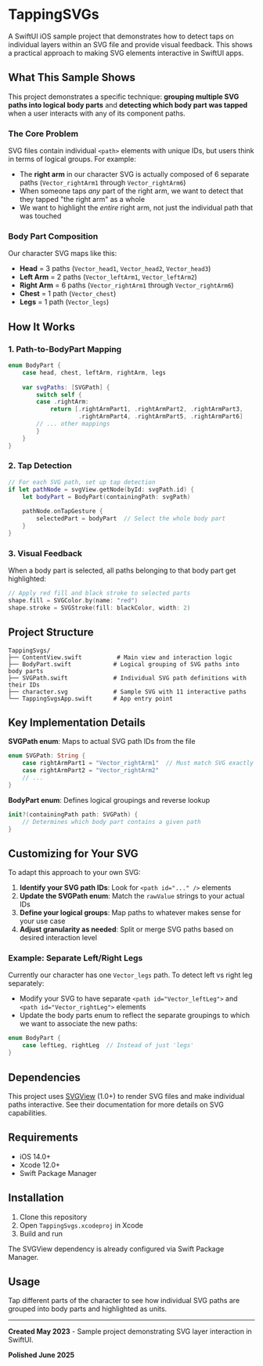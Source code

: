 # TappingSVGs

A SwiftUI iOS sample project that demonstrates how to detect taps on individual layers within an SVG file and provide visual feedback. This shows a practical approach to making SVG elements interactive in SwiftUI apps.

## What This Sample Shows

This project demonstrates a specific technique: **grouping multiple SVG paths into logical body parts** and **detecting which body part was tapped** when a user interacts with any of its component paths.

### The Core Problem

SVG files contain individual `<path>` elements with unique IDs, but users think in terms of logical groups. For example:

- The **right arm** in our character SVG is actually composed of 6 separate paths (`Vector_rightArm1` through `Vector_rightArm6`)
- When someone taps *any* part of the right arm, we want to detect that they tapped "the right arm" as a whole
- We want to highlight the *entire* right arm, not just the individual path that was touched

### Body Part Composition

Our character SVG maps like this:

- **Head** = 3 paths (`Vector_head1`, `Vector_head2`, `Vector_head3`)
- **Left Arm** = 2 paths (`Vector_leftArm1`, `Vector_leftArm2`) 
- **Right Arm** = 6 paths (`Vector_rightArm1` through `Vector_rightArm6`)
- **Chest** = 1 path (`Vector_chest`)
- **Legs** = 1 path (`Vector_legs`)

## How It Works

### 1. Path-to-BodyPart Mapping
```swift
enum BodyPart {
    case head, chest, leftArm, rightArm, legs
    
    var svgPaths: [SVGPath] {
        switch self {
        case .rightArm: 
            return [.rightArmPart1, .rightArmPart2, .rightArmPart3, 
                    .rightArmPart4, .rightArmPart5, .rightArmPart6]
        // ... other mappings
        }
    }
}
```

### 2. Tap Detection
```swift
// For each SVG path, set up tap detection
if let pathNode = svgView.getNode(byId: svgPath.id) {
    let bodyPart = BodyPart(containingPath: svgPath)
    
    pathNode.onTapGesture {
        selectedPart = bodyPart  // Select the whole body part
    }
}
```

### 3. Visual Feedback
When a body part is selected, all paths belonging to that body part get highlighted:
```swift
// Apply red fill and black stroke to selected parts
shape.fill = SVGColor.by(name: "red")
shape.stroke = SVGStroke(fill: blackColor, width: 2)
```

## Project Structure

```
TappingSvgs/
├── ContentView.swift          # Main view and interaction logic
├── BodyPart.swift            # Logical grouping of SVG paths into body parts
├── SVGPath.swift             # Individual SVG path definitions with their IDs
├── character.svg             # Sample SVG with 11 interactive paths
└── TappingSvgsApp.swift      # App entry point
```

## Key Implementation Details

**SVGPath enum**: Maps to actual SVG path IDs from the file
```swift
enum SVGPath: String {
    case rightArmPart1 = "Vector_rightArm1"  // Must match SVG exactly
    case rightArmPart2 = "Vector_rightArm2"
    // ...
}
```

**BodyPart enum**: Defines logical groupings and reverse lookup
```swift
init?(containingPath path: SVGPath) {
    // Determines which body part contains a given path
}
```

## Customizing for Your SVG

To adapt this approach to your own SVG:

1. **Identify your SVG path IDs**: Look for `<path id="..." />` elements
2. **Update the SVGPath enum**: Match the `rawValue` strings to your actual IDs
3. **Define your logical groups**: Map paths to whatever makes sense for your use case
4. **Adjust granularity as needed**: Split or merge SVG paths based on desired interaction level

### Example: Separate Left/Right Legs

Currently our character has one `Vector_legs` path. To detect left vs right leg separately:
- Modify your SVG to have separate `<path id="Vector_leftLeg">` and `<path id="Vector_rightLeg">` elements
- Update the body parts enum to reflect the separate groupings to which we want to associate the new paths:
```swift
enum BodyPart {
    case leftLeg, rightLeg  // Instead of just 'legs'
}
```

## Dependencies

This project uses [SVGView](https://github.com/exyte/SVGView) (1.0+) to render SVG files and make individual paths interactive. See their documentation for more details on SVG capabilities.

## Requirements

- iOS 14.0+
- Xcode 12.0+
- Swift Package Manager

## Installation

1. Clone this repository
2. Open `TappingSvgs.xcodeproj` in Xcode  
3. Build and run

The SVGView dependency is already configured via Swift Package Manager.

## Usage

Tap different parts of the character to see how individual SVG paths are grouped into body parts and highlighted as units.

---

**Created May 2023** - Sample project demonstrating SVG layer interaction in SwiftUI. 

**Polished June 2025**